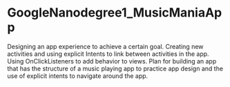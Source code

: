 # GoogleNanodegree1_MusicManiaApp
Designing an app experience to achieve a certain goal. Creating new activities and using explicit Intents to link between activities in the app. Using OnClickListeners to add behavior to views. Plan for building an app that has the structure of a music playing app to practice app design and the use of explicit intents to navigate around the app.
